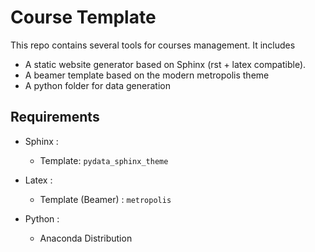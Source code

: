 # Course Template

This repo contains several tools for courses management. It includes

* A static website generator based on Sphinx (rst + latex compatible).
* A beamer template based on the modern metropolis theme
* A python folder for data generation

## Requirements

* Sphinx :
    * Template: `pydata_sphinx_theme`

* Latex : 
    * Template (Beamer) : `metropolis`

* Python :
    * Anaconda Distribution